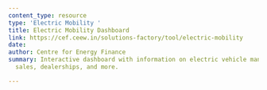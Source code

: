 ```yaml
---
content_type: resource
type: 'Electric Mobility '
title: Electric Mobility Dashboard
link: https://cef.ceew.in/solutions-factory/tool/electric-mobility
date: 
author: Centre for Energy Finance
summary: Interactive dashboard with information on electric vehicle manufacturing,
  sales, dealerships, and more.

---
```

